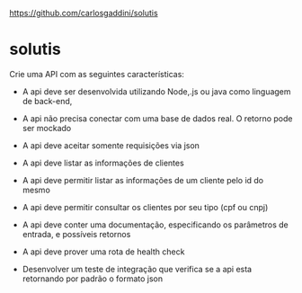https://github.com/carlosgaddini/solutis

# solutis

Crie uma API com as seguintes características:

 - A api deve ser desenvolvida utilizando  Node,.js ou java  como linguagem de back-end, 

 - A api não precisa conectar com uma base de dados real. O retorno pode ser mockado

 - A api deve aceitar somente requisições via json

 - A api deve listar as informações de clientes

 - A api deve permitir listar as informações de um cliente pelo id do mesmo

 - A api deve permitir consultar os clientes por seu tipo (cpf ou cnpj)

 - A api deve conter uma documentação, especificando os parâmetros de entrada, e possíveis retornos

 - A api deve prover uma rota de health check

 - Desenvolver um teste de integração que verifica se a api esta retornando por padrão o formato json

